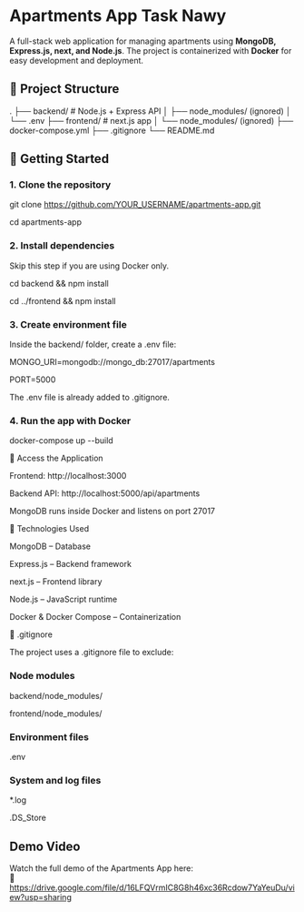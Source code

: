 #  Apartments App Task Nawy

A full-stack web application for managing apartments using **MongoDB, Express.js, next, and Node.js**. The project is containerized with **Docker** for easy development and deployment.


## 📁 Project Structure

. ├── backend/ # Node.js + Express API │ ├── node_modules/ (ignored) │ └── .env  ├── frontend/ # next.js app │ └── node_modules/ (ignored) ├── docker-compose.yml ├── .gitignore └── README.md


## 🚀 Getting Started

### 1. Clone the repository

git clone https://github.com/YOUR_USERNAME/apartments-app.git

cd apartments-app

### 2. Install dependencies
   
Skip this step if you are using Docker only.

cd backend && npm install

cd ../frontend && npm install

### 3. Create environment file
   
Inside the backend/ folder, create a .env file:

MONGO_URI=mongodb://mongo_db:27017/apartments

PORT=5000

The .env file is already added to .gitignore.

### 4. Run the app with Docker
   
docker-compose up --build


🔗 Access the Application

Frontend: http://localhost:3000

Backend API: http://localhost:5000/api/apartments

MongoDB runs inside Docker and listens on port 27017

🧰 Technologies Used

MongoDB – Database

Express.js – Backend framework

next.js – Frontend library

Node.js – JavaScript runtime

Docker & Docker Compose – Containerization

📂 .gitignore

The project uses a .gitignore file to exclude:

###  Node modules
backend/node_modules/

frontend/node_modules/

### Environment files

.env

###  System and log files
*.log

.DS_Store

## Demo Video

Watch the full demo of the Apartments App here:  
🔗 https://drive.google.com/file/d/16LFQVrmIC8G8h46xc36Rcdow7YaYeuDu/view?usp=sharing

